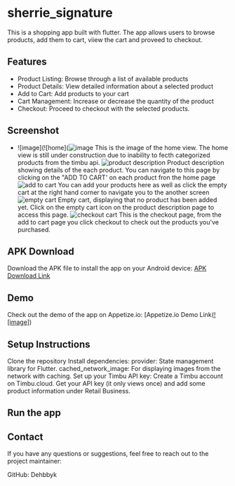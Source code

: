 # sherrie_signature

This is a shopping app built with flutter. The app allows users to browse products, add them to cart, viiew the cart and proveed to checkout.

## Features
- Product Listing: Browse through a list of available products
- Product Details: View detailed information about a selected product
- Add to Cart: Add products to your cart
- Cart Management: Increase or decrease the quantity of the product
- Checkout: Proceed to checkout with the selected products.

## Screenshot
- ![image](![home](![image](https://github.com/user-attachments/assets/a0d33623-ca9f-4548-ac7b-d62c295f7401)
This is the image of the home view. The home view is still under construction due to inability to fecth categorized products from the timbu api.
![product description](https://github.com/user-attachments/assets/6824b60f-9662-4e01-b32e-a1ae42c5c268)
Product description showing details of the each product. You can navigate to this page by clicking on the "ADD TO CART' on each product fron the home page
![add to cart](https://github.com/user-attachments/assets/e32c5356-d76f-41df-9eb0-c151340f92d9)
You can add your products here as well as click the empty cart at the right hand corner to navigate you to the another screen
![empty cart](https://github.com/user-attachments/assets/8b6f0e19-df97-4584-abae-b00a5c63814e)
Empty cart, displaying that no product has been added yet. Click on the empty cart icon on the product description page to access this page.
![checkout cart](https://github.com/user-attachments/assets/3c248ccb-99ed-42f7-a7ba-aff22273fe38)
This is the checkout page, from the add to cart page you click checkout to check out the products you've purchased.


## APK Download
Download the APK file to install the app on your Android device: [APK Download Link](https://drive.google.com/drive/folders/1gWxj1JYqUubWFfpclgkF3MP2H41LhKmd?usp=sharing)

## Demo
Check out the demo of the app on Appetize.io: [Appetize.io Demo Link([![image]](https://appetize.io/app/b_qrh7gq4o6355jw4lmpl6urqzta))

## Setup Instructions
  Clone the repository
  Install dependencies:
provider: State management library for Flutter.
cached_network_image: For displaying images from the network with caching.
  Set up your Timbu API key:
Create a Timbu account on Timbu.cloud.
Get your API key (it only views once) and add some product information under Retail Business.
## Run the app


## Contact
If you have any questions or suggestions, feel free to reach out to the project maintainer:

GitHub: Dehbbyk
